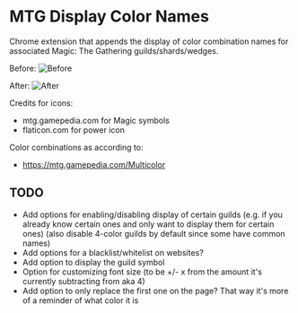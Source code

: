 MTG Display Color Names
=============

Chrome extension that appends the display of color combination names for associated Magic: The Gathering guilds/shards/wedges.

Before:
![Before](https://i.imgur.com/TfD4zrF.png)

After:
![After](https://i.imgur.com/ttbn4wF.png)

Credits for icons:
- mtg.gamepedia.com for Magic symbols
- flaticon.com for power icon

Color combinations as according to:
- https://mtg.gamepedia.com/Multicolor




TODO
---
- Add options for enabling/disabling display of certain guilds (e.g. if you already know certain ones and only want to display them for certain ones) (also disable 4-color guilds by default since some have common names)
- Add options for a blacklist/whitelist on websites?
- Add option to display the guild symbol
- Option for customizing font size (to be +/- x from the amount it's currently subtracting from aka 4)
- Add option to only replace the first one on the page? That way it's more of a reminder of what color it is

